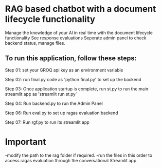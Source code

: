 # RAG based chatbot with a document lifecycle functionality
Manage the knowledge of your AI in real time with the document lifecycle functionality
See response evaluations 
Seperate admin panel to check backend status, manage files.

## To run this application, follow these steps:

Step 01: set your GROQ api key as an environment variable

Step 02: run final.py code as 'python final.py' to set up the backend

Step 03: Once application startup is complete, run st.py to run the main streamlit app as 'streamlit run st.py'

Step 04: Run backend.py to run the Admin Panel

Step 06: Run eval.py to set up ragas evaluation backend

Step 07: Run rgf.py to run its streamlit app

# Important
-modify the path to the rag folder if required.
-run the files in this order to access ragas evaluation through the conversational Streamlit app.

